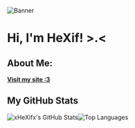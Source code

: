 ![Banner](https://cdn.pfps.gg/banners/2822-kitty-club-server.png)

# Hi, I'm HeXif! &gt;.&lt;

## About Me:

[**Visit my site :3**](https://hexif.vercel.app)

## My GitHub Stats

![xHeXifx's GitHub Stats](https://github-readme-stats.vercel.app/api?username=xHeXifx&show_icons=true&theme=transparent&hide_border=true&include_all_commits=true&title_color=AC0CB3&text_color=FFFFFF&icon_color=1DA1F2)![Top Languages](https://github-readme-stats.vercel.app/api/top-langs/?username=xHeXifx&layout=compact&theme=transparent&hide_border=true&title_color=AC0CB3&text_color=FFFFFF)
